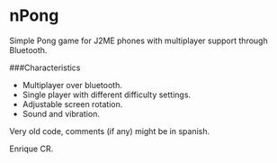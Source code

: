 nPong
=====

Simple Pong game for J2ME phones with multiplayer support through Bluetooth.

###Characteristics
* Multiplayer over bluetooth.
* Single player with different difficulty settings.
* Adjustable screen rotation.
* Sound and vibration.


Very old code, comments (if any) might be in spanish.



Enrique CR.
